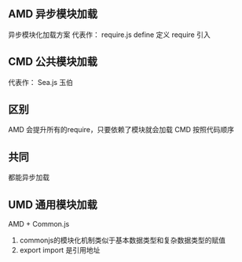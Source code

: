 ## AMD 异步模块加载
异步模块化加载方案
代表作： require.js
define 定义
require 引入

## CMD 公共模块加载
代表作： Sea.js 玉伯

## 区别
AMD 会提升所有的require，只要依赖了模块就会加载
CMD 按照代码顺序

## 共同
都能异步加载

## UMD 通用模块加载
AMD + Common.js

1. commonjs的模块化机制类似于基本数据类型和复杂数据类型的赋值
2. export import 是引用地址

